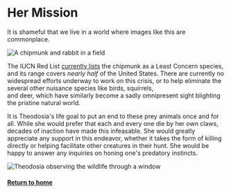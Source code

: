 # Her Mission

It is shameful that we live in a world where images like this are commonplace.

![A chipmunk and rabbit in a field](https://upload.wikimedia.org/wikipedia/commons/a/a0/Rabitty-and-chip_%28peanut-and-carrot-related%29-Zoom.jpg)

The IUCN Red List [currently lists](https://www.iucnredlist.org/species/42583/115191543) the chipmunk as a Least Concern species, and its range covers _nearly half_ of the 
United States. There are currently no widespread efforts underway to work on this crisis, or to help eliminate the several other nuisance species like birds, squirrels,  
and deer, which have similarly become a sadly omnipresent sight blighting the pristine natural world.

It is Theodosia's life goal to put an end to these prey animals once and for all. While she would prefer that each and every one die by her own claws, decades of 
inaction have made this infeasable. She would greatly appreciate any support in this endeavor, whether it takes the form of killing directly or helping facilitate other 
creatures in their hunt. She would be happy to answer any inquiries on honing one's predatory instincts. 

![Theodosia observing the wildlife through a window](https://user-images.githubusercontent.com/122947311/226091915-2c071be6-4df2-477e-86be-447ed8d1f231.jpg)

#### [Return to home](README.md)
